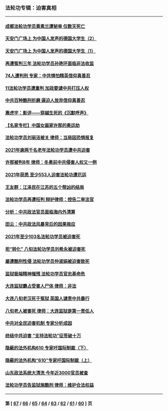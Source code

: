 ### 法轮功专辑：迫害真相
---
#### [成都法轮功学员黄素兰遭秘审 仅数天死亡](../../pages/nf4379/n13537458.md?01300430) 
#### [天安门广场上 为中国人发声的德国大学生（2）](../../pages/nf4379/n13533454.md?01300430) 
#### [天安门广场上 为中国人发声的德国大学生（1）](../../pages/nf4379/n13528390.md?01300430) 
#### [再遭冤判三年 法轮功学员孙艳环面临非法收监](../../pages/nf4379/n13526543.md?01300430) 
#### [74人遭判刑 专家：中共惧怕精英信仰真善忍](../../pages/nf4379/n13520765.md?01300430) 
#### [11法轮功学员遭重判 加政要谴中共打压人权](../../pages/nf4379/n13521294.md?01300430) 
#### [中共百种酷刑折磨 逼迫人放弃信仰真善忍](../../pages/nf4379/n13518038.md?01300430) 
#### [惠虎宇：影评——穿越生死的《沉默呼声》](../../pages/nf4379/n13516514.md?01300430) 
#### [【名家专栏】中国女画家许那的奥运劫](../../pages/nf4379/n13491603.md?01300430) 
#### [法轮功学员刘丽洁被关 律师：当局因恐惧报复](../../pages/nf4379/n13515441.md?01300430) 
#### [2021年逾两千名老年法轮功学员遭中共迫害](../../pages/nf4379/n13513237.md?01300430) 
#### [许那被判8年 律师：冬奥前中共侵害人权又一例](../../pages/nf4379/n13508986.md?01300430) 
#### [2021年获悉 至少553人迫害法轮功遭厄运](../../pages/nf4379/n13504657.md?01300430) 
#### [王友群：江泽民在江苏的五个帮凶的结局](../../pages/nf4379/n13503194.md?01300430) 
#### [法轮功学员再遭枉判 辩护律师：控告二审法官](../../pages/nf4379/n13499952.md?01300430) 
#### [分析：中共政法官员面临海内外清算](../../pages/nf4379/n13495811.md?01300430) 
#### [田云：中共政法风暴背后的因果报应](../../pages/nf4379/n13496264.md?01300430) 
#### [2021年至少103名法轮功学员被迫害死](../../pages/nf4379/n13495075.md?01300430) 
#### [拒“转化” 八旬法轮功学员刘希永被迫害死](../../pages/nf4379/n13488696.md?01300430) 
#### [屡遭酷刑性侵 法轮功学员仲淑娟被迫害致死](../../pages/nf4379/n13485930.md?01300430) 
#### [监狱极端精神摧残 法轮功学员官忠基命危](../../pages/nf4379/n13486254.md?01300430) 
#### [大连监狱霸占受害人尸体 律师：非法](../../pages/nf4379/n13481295.md?01300430) 
#### [大连八旬老汉死于冤狱 英国人谴责中共暴行](../../pages/nf4379/n13480118.md?01300430) 
#### [八旬老人被害死 律师：大连监狱是第一责任人](../../pages/nf4379/n13478838.md?01300430) 
#### [中共对全民迫害机制 专家分析成因](../../pages/nf4379/n13479680.md?01300430) 
#### [终结中共迫害 “支持法轮功”征签破十万](../../pages/nf4379/n13471084.md?01300430) 
#### [隐蔽的法外机构610 专家吁国际制裁（下）](../../pages/nf4379/n13462906.md?01300430) 
#### [隐蔽的法外机构“610”专家吁国际制裁（上）](../../pages/nf4379/n13459414.md?01300430) 
#### [山东政法系统大清洗 今年近3000官员被查](../../pages/nf4379/n13458775.md?01300430) 
#### [法轮功学员告监狱施酷刑 律师：维护合法权益](../../pages/nf4379/n13453400.md?01300430) 

---
#### 第 [ [67](./67.md?01300430) / [66](./66.md?01300430) / [65](./65.md?01300430) / [64](./64.md?01300430) / [63](./63.md?01300430) / [62](./62.md?01300430) / [61](./61.md?01300430) / [60](./60.md?01300430) ] 页
